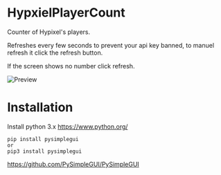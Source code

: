 # HypxielPlayerCount

Counter of Hypixel's players.

Refreshes every few seconds to prevent your api key banned, to manuel refresh it click the refresh button.

If the screen shows no number click refresh.

![Preview](https://i.postimg.cc/C1WHSPT4/image.png)

# Installation
Install python 3.x https://www.python.org/
```
pip install pysimplegui
or
pip3 install pysimplegui
```

https://github.com/PySimpleGUI/PySimpleGUI
